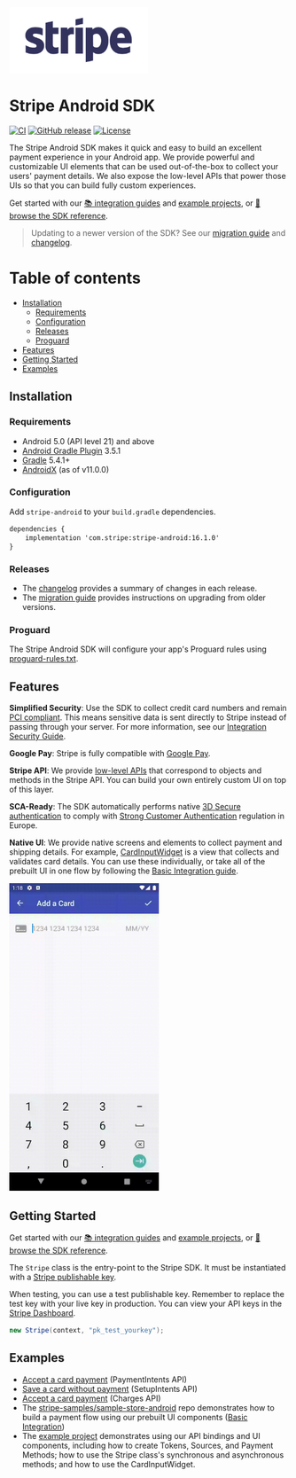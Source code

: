 [<img width="250" height="119" src="https://raw.githubusercontent.com/stripe/stripe-android/master/assets/stripe_logo_slate_small.png"/>](https://stripe.com/docs/mobile/android)

# Stripe Android SDK

[![CI](https://github.com/stripe/stripe-android/workflows/CI/badge.svg)](https://github.com/stripe/stripe-android/actions?query=workflow%3ACI)
[![GitHub release](https://img.shields.io/github/release/stripe/stripe-android.svg?maxAge=60)](https://github.com/stripe/stripe-android/releases)
[![License](https://img.shields.io/github/license/stripe/stripe-android)](https://github.com/stripe/stripe-android/blob/master/LICENSE)

The Stripe Android SDK makes it quick and easy to build an excellent payment experience in your Android app. We provide powerful and customizable UI elements that can be used out-of-the-box to collect your users' payment details. We also expose the low-level APIs that power those UIs so that you can build fully custom experiences. 

Get started with our [📚 integration guides](https://stripe.com/docs/payments) and [example projects](#examples), or [📘 browse the SDK reference](https://stripe.dev/stripe-android/).

> Updating to a newer version of the SDK? See our [migration guide](https://github.com/stripe/stripe-android/blob/master/MIGRATING.md) and [changelog](https://github.com/stripe/stripe-android/blob/master/CHANGELOG.md).


Table of contents
=================

<!--ts-->
   * [Installation](#installation)
      * [Requirements](#requirements)
      * [Configuration](#configuration)
      * [Releases](#releases)
      * [Proguard](#proguard)
   * [Features](#features)
   * [Getting Started](#getting-started)
   * [Examples](#examples)
<!--te-->

## Installation

### Requirements

* Android 5.0 (API level 21) and above
* [Android Gradle Plugin](https://developer.android.com/studio/releases/gradle-plugin) 3.5.1
* [Gradle](https://gradle.org/releases/) 5.4.1+
* [AndroidX](https://developer.android.com/jetpack/androidx/) (as of v11.0.0)

### Configuration

Add `stripe-android` to your `build.gradle` dependencies.

```
dependencies {
    implementation 'com.stripe:stripe-android:16.1.0'
}
```

### Releases
* The [changelog](CHANGELOG.md) provides a summary of changes in each release.
* The [migration guide](MIGRATING.md) provides instructions on upgrading from older versions.

### Proguard

The Stripe Android SDK will configure your app's Proguard rules using [proguard-rules.txt](stripe/proguard-rules.txt).

## Features

**Simplified Security**: Use the SDK to collect credit card numbers and remain [PCI compliant](https://stripe.com/docs/security#pci-dss-guidelines). This means sensitive data is sent directly to Stripe instead of passing through your server. For more information, see our [Integration Security Guide](https://stripe.com/docs/security).

**Google Pay**: Stripe is fully compatible with [Google Pay](https://stripe.com/docs/google-pay).

**Stripe API**: We provide [low-level APIs](https://stripe.dev/stripe-android/stripe/com.stripe.android/-stripe/index.html) that correspond to objects and methods in the Stripe API. You can build your own entirely custom UI on top of this layer.

**SCA-Ready**: The SDK automatically performs native [3D Secure authentication](https://stripe.com/docs/payments/3d-secure) to comply with [Strong Customer Authentication](https://stripe.com/docs/strong-customer-authentication) regulation in Europe.

**Native UI**: We provide native screens and elements to collect payment and shipping details. For example, [CardInputWidget](https://stripe.dev/stripe-android/stripe/com.stripe.android.view/-card-input-widget/index.html) is a view that collects and validates card details. You can use these individually, or take all of the prebuilt UI in one flow by following the [Basic Integration guide](https://stripe.com/docs/mobile/android/basic).

<img width="270" height="555" src="https://raw.githubusercontent.com/stripe/stripe-android/master/assets/card_input.gif"/>

## Getting Started

Get started with our [📚 integration guides](https://stripe.com/docs/payments) and [example projects](#examples), or [📘 browse the SDK reference](https://stripe.dev/stripe-android/).

The `Stripe` class is the entry-point to the Stripe SDK. It must be instantiated with a [Stripe publishable key](https://stripe.com/docs/keys).

When testing, you can use a test publishable key. Remember to replace the test key with your live key in production. You can view your API keys in the [Stripe Dashboard](https://dashboard.stripe.com/apikeys).

```java
new Stripe(context, "pk_test_yourkey");
```

## Examples

- [Accept a card payment](https://github.com/stripe-samples/accept-a-card-payment) (PaymentIntents API)
- [Save a card without payment](https://github.com/stripe-samples/mobile-saving-card-without-payment) (SetupIntents API)
- [Accept a card payment](https://github.com/stripe-samples/card-payment-charges-api) (Charges API)
- The [stripe-samples/sample-store-android](https://github.com/stripe-samples/sample-store-android) repo demonstrates how to build a payment flow using our prebuilt UI components ([Basic Integration](https://stripe.com/docs/mobile/android/basic))
- The [example project](https://github.com/stripe/stripe-android/tree/master/example) demonstrates using our API bindings and UI components, including how to create Tokens, Sources, and Payment Methods; how to use the Stripe class's synchronous and asynchronous methods; and how to use the CardInputWidget.
